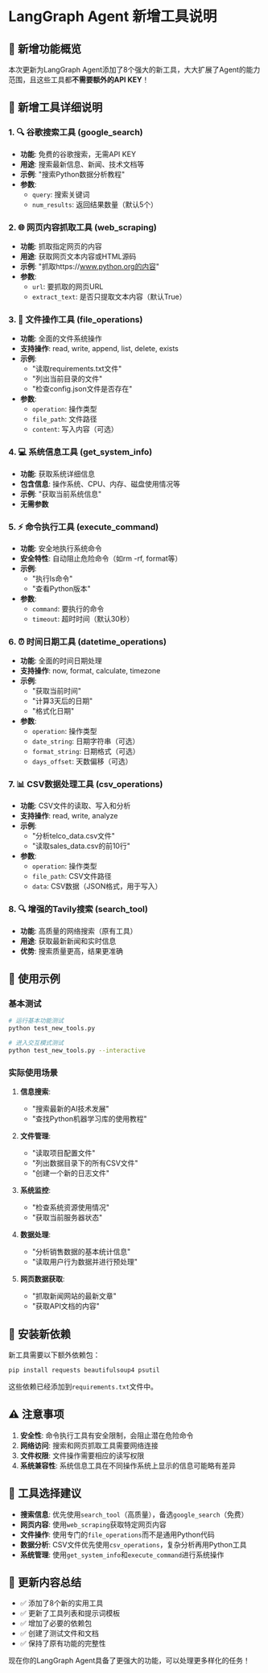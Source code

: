 # LangGraph Agent 新增工具说明

## 🎉 新增功能概览

本次更新为LangGraph Agent添加了8个强大的新工具，大大扩展了Agent的能力范围，且这些工具都**不需要额外的API KEY**！

## 🔧 新增工具详细说明

### 1. 🔍 谷歌搜索工具 (google_search)
- **功能**: 免费的谷歌搜索，无需API KEY
- **用途**: 搜索最新信息、新闻、技术文档等
- **示例**: "搜索Python数据分析教程"
- **参数**: 
  - `query`: 搜索关键词
  - `num_results`: 返回结果数量（默认5个）

### 2. 🌐 网页内容抓取工具 (web_scraping)
- **功能**: 抓取指定网页的内容
- **用途**: 获取网页文本内容或HTML源码
- **示例**: "抓取https://www.python.org的内容"
- **参数**:
  - `url`: 要抓取的网页URL
  - `extract_text`: 是否只提取文本内容（默认True）

### 3. 📁 文件操作工具 (file_operations)
- **功能**: 全面的文件系统操作
- **支持操作**: read, write, append, list, delete, exists
- **示例**: 
  - "读取requirements.txt文件"
  - "列出当前目录的文件"
  - "检查config.json文件是否存在"
- **参数**:
  - `operation`: 操作类型
  - `file_path`: 文件路径
  - `content`: 写入内容（可选）

### 4. 💻 系统信息工具 (get_system_info)
- **功能**: 获取系统详细信息
- **包含信息**: 操作系统、CPU、内存、磁盘使用情况等
- **示例**: "获取当前系统信息"
- **无需参数**

### 5. ⚡ 命令执行工具 (execute_command)
- **功能**: 安全地执行系统命令
- **安全特性**: 自动阻止危险命令（如rm -rf, format等）
- **示例**: 
  - "执行ls命令"
  - "查看Python版本"
- **参数**:
  - `command`: 要执行的命令
  - `timeout`: 超时时间（默认30秒）

### 6. ⏰ 时间日期工具 (datetime_operations)
- **功能**: 全面的时间日期处理
- **支持操作**: now, format, calculate, timezone
- **示例**: 
  - "获取当前时间"
  - "计算3天后的日期"
  - "格式化日期"
- **参数**:
  - `operation`: 操作类型
  - `date_string`: 日期字符串（可选）
  - `format_string`: 日期格式（可选）
  - `days_offset`: 天数偏移（可选）

### 7. 📊 CSV数据处理工具 (csv_operations)
- **功能**: CSV文件的读取、写入和分析
- **支持操作**: read, write, analyze
- **示例**: 
  - "分析telco_data.csv文件"
  - "读取sales_data.csv的前10行"
- **参数**:
  - `operation`: 操作类型
  - `file_path`: CSV文件路径
  - `data`: CSV数据（JSON格式，用于写入）

### 8. 🔍 增强的Tavily搜索 (search_tool)
- **功能**: 高质量的网络搜索（原有工具）
- **用途**: 获取最新新闻和实时信息
- **优势**: 搜索质量更高，结果更准确

## 🚀 使用示例

### 基本测试
```bash
# 运行基本功能测试
python test_new_tools.py

# 进入交互模式测试
python test_new_tools.py --interactive
```

### 实际使用场景

1. **信息搜索**:
   - "搜索最新的AI技术发展"
   - "查找Python机器学习库的使用教程"

2. **文件管理**:
   - "读取项目配置文件"
   - "列出数据目录下的所有CSV文件"
   - "创建一个新的日志文件"

3. **系统监控**:
   - "检查系统资源使用情况"
   - "获取当前服务器状态"

4. **数据处理**:
   - "分析销售数据的基本统计信息"
   - "读取用户行为数据并进行预处理"

5. **网页数据获取**:
   - "抓取新闻网站的最新文章"
   - "获取API文档的内容"

## 🔧 安装新依赖

新工具需要以下额外依赖包：
```bash
pip install requests beautifulsoup4 psutil
```

这些依赖已经添加到`requirements.txt`文件中。

## ⚠️ 注意事项

1. **安全性**: 命令执行工具有安全限制，会阻止潜在危险命令
2. **网络访问**: 搜索和网页抓取工具需要网络连接
3. **文件权限**: 文件操作需要相应的读写权限
4. **系统兼容性**: 系统信息工具在不同操作系统上显示的信息可能略有差异

## 🎯 工具选择建议

- **搜索信息**: 优先使用`search_tool`（高质量），备选`google_search`（免费）
- **网页内容**: 使用`web_scraping`获取特定网页内容
- **文件操作**: 使用专门的`file_operations`而不是通用Python代码
- **数据分析**: CSV文件优先使用`csv_operations`，复杂分析再用Python工具
- **系统管理**: 使用`get_system_info`和`execute_command`进行系统操作

## 🔄 更新内容总结

- ✅ 添加了8个新的实用工具
- ✅ 更新了工具列表和提示词模板
- ✅ 增加了必要的依赖包
- ✅ 创建了测试文件和文档
- ✅ 保持了原有功能的完整性

现在你的LangGraph Agent具备了更强大的功能，可以处理更多样化的任务！